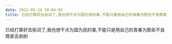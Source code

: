 ```yaml
---
date: 2012-05-24 10:04:02
title: 已经打算好去拓词了,我也想干点为国为民的事,不能只是用自己的青春为那些不良商家去剥削
---
```



<span>已经打算好去拓词了,我也想干点为国为民的事,不能只是用自己的青春为那些不良商家去剥削</span>
